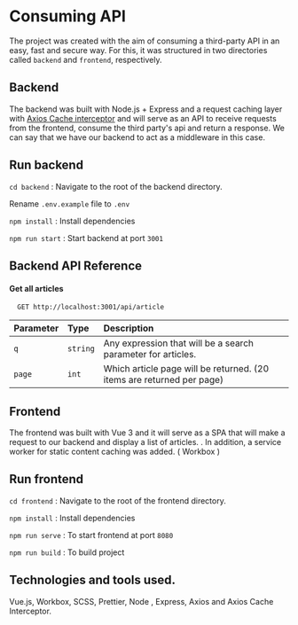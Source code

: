 # Consuming API

The project was created with the aim of consuming a third-party API in an easy, fast and secure way. For this, it was structured in two directories called `backend` and `frontend`, respectively.

## Backend

The backend was built with Node.js + Express and a request caching layer with [Axios Cache interceptor](https://axios-cache-interceptor.js.org/) and will serve as an API to receive requests from the frontend, consume the third party's api and return a response. We can say that we have our backend to act as a middleware in this case.

## Run backend

`cd backend` : Navigate to the root of the backend directory.

Rename `.env.example` file to `.env`

`npm install` : Install dependencies

`npm run start` : Start backend at port `3001`

## Backend API Reference

#### Get all articles

```http
  GET http://localhost:3001/api/article
```

| Parameter | Type     | Description                                                           |
| :-------- | :------- | :-------------------------------------------------------------------- |
| `q`       | `string` | Any expression that will be a search parameter for articles.          |
| `page`    | `int`    | Which article page will be returned. (20 items are returned per page) |

## Frontend

The frontend was built with Vue 3 and it will serve as a SPA that will make a request to our backend and display a list of articles.
. In addition, a service worker for static content caching was added. ( Workbox )

## Run frontend

`cd frontend` : Navigate to the root of the frontend directory.

`npm install` : Install dependencies

`npm run serve` : To start frontend at port `8080`

`npm run build` : To build project

## Technologies and tools used.

Vue.js, Workbox, SCSS, Prettier, Node , Express, Axios and Axios Cache Interceptor.
